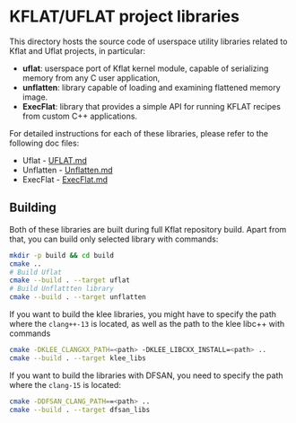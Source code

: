 # KFLAT/UFLAT project libraries

This directory hosts the source code of userspace utility libraries related to Kflat and Uflat projects, in particular:

- **uflat**: userspace port of Kflat kernel module, capable of serializing memory from any C user application,
- **unflatten**: library capable of loading and examining flattened memory image.
- **ExecFlat**: library that provides a simple API for running KFLAT recipes from custom C++ applications.

For detailed instructions for each of these libraries, please refer to the following doc files:
- Uflat - [UFLAT.md](UFLAT.md)
- Unflatten - [Unflatten.md](Unflatten.md)
- ExecFlat - [ExecFlat.md](ExecFlat.md)

## Building

Both of these libraries are built during full Kflat repository build. Apart from that, you can build only selected library with commands:

```sh
mkdir -p build && cd build
cmake ..
# Build Uflat
cmake --build . --target uflat
# Build Unflattten library
cmake --build . --target unflatten
```

If you want to build the klee libraries, you might have to specify the path where the `clang++-13` is located, as well as the path to the klee libc++ with commands 
```bash
cmake -DKLEE_CLANGXX_PATH=<path> -DKLEE_LIBCXX_INSTALL=<path> ..
cmake --build . --target klee_libs
```

If you want to build the libraries with DFSAN, you need to specify the path where the `clang-15` is located:

```bash
cmake -DDFSAN_CLANG_PATH==<path> ..
cmake --build . --target dfsan_libs
```